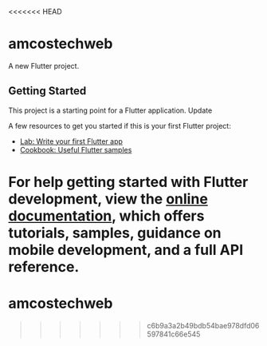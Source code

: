 <<<<<<< HEAD
# amcostechweb

A new Flutter project.

## Getting Started

This project is a starting point for a Flutter application. Update

A few resources to get you started if this is your first Flutter project:

- [Lab: Write your first Flutter app](https://docs.flutter.dev/get-started/codelab)
- [Cookbook: Useful Flutter samples](https://docs.flutter.dev/cookbook)

For help getting started with Flutter development, view the
[online documentation](https://docs.flutter.dev/), which offers tutorials,
samples, guidance on mobile development, and a full API reference.
=======
# amcostechweb
>>>>>>> c6b9a3a2b49bdb54bae978dfd06597841c66e545
